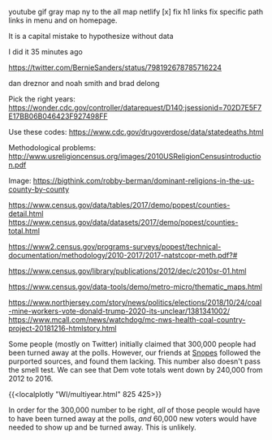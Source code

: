 youtube gif
gray map
ny to the all map
netlify [x]
fix h1 links
fix specific path links in menu and on homepage.


It is a capital mistake to hypothesize without data

I did it 35 minutes ago

https://twitter.com/BernieSanders/status/798192678785716224

dan dreznor and noah smith and brad delong


Pick the right years:
https://wonder.cdc.gov/controller/datarequest/D140;jsessionid=702D7E5F7E17BB06B046423F927498FF

Use these codes:
https://www.cdc.gov/drugoverdose/data/statedeaths.html

Methodological problems:
http://www.usreligioncensus.org/images/2010USReligionCensusintroduction.pdf


Image:
https://bigthink.com/robby-berman/dominant-religions-in-the-us-county-by-county


https://www.census.gov/data/tables/2017/demo/popest/counties-detail.html
https://www.census.gov/data/datasets/2017/demo/popest/counties-total.html

https://www2.census.gov/programs-surveys/popest/technical-documentation/methodology/2010-2017/2017-natstcopr-meth.pdf?#


https://www.census.gov/library/publications/2012/dec/c2010sr-01.html

https://www.census.gov/data-tools/demo/metro-micro/thematic_maps.html



https://www.northjersey.com/story/news/politics/elections/2018/10/24/coal-mine-workers-vote-donald-trump-2020-its-unclear/1381341002/
https://www.mcall.com/news/watchdog/mc-nws-health-coal-country-project-20181216-htmlstory.html


Some people (mostly on Twitter) initially claimed that 300,000 people had been turned away at the polls.  However, our friends at [Snopes](https://www.snopes.com/fact-check/300000-wisconsin-voters-turned-away-due-to-voter-id-laws/) followed the purported sources, and found them lacking.  This number also doesn't pass the smell test.  We can see that Dem vote totals went down by 240,000 from 2012 to 2016.

{{<localplotly "WI/multiyear.html" 825 425>}}

In order for the 300,000 number to be right, _all_ of those people would have to have been turned away at the polls, _and_ 60,000 new voters would have needed to show up and be turned away.  This is unlikely.
